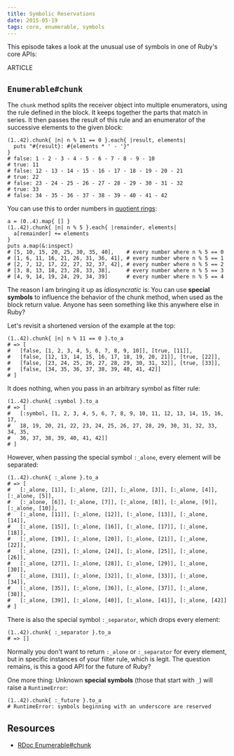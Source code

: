 ```yaml
---
title: Symbolic Reservations
date: 2015-05-19
tags: core, enumerable, symbols
---
```


This episode takes a look at the unusual use of symbols in one of Ruby's core APIs:

ARTICLE

## `Enumerable#chunk`

The `chunk` method splits the receiver object into multiple enumerators, using the rule defined in the block. It keeps together the parts that match in series. It then passes the result of this rule and an enumerator of the successive elements to the given block:

    (1..42).chunk{ |n| n % 11 == 0 }.each{ |result, elements|
      puts "#{result}: #{elements * ' - '}"
    }
    # false: 1 - 2 - 3 - 4 - 5 - 6 - 7 - 8 - 9 - 10
    # true: 11
    # false: 12 - 13 - 14 - 15 - 16 - 17 - 18 - 19 - 20 - 21
    # true: 22
    # false: 23 - 24 - 25 - 26 - 27 - 28 - 29 - 30 - 31 - 32
    # true: 33
    # false: 34 - 35 - 36 - 37 - 38 - 39 - 40 - 41 - 42

You can use this to order numbers in [quotient rings](http://en.wikipedia.org/wiki/Quotient_ring):

    a = (0..4).map{ [] }
    (1..42).chunk{ |n| n % 5 }.each{ |remainder, elements|
      a[remainder] += elements
    }
    puts a.map(&:inspect)
    # [5, 10, 15, 20, 25, 30, 35, 40],    # every number where n % 5 == 0
    # [1, 6, 11, 16, 21, 26, 31, 36, 41], # every number where n % 5 == 1
    # [2, 7, 12, 17, 22, 27, 32, 37, 42], # every number where n % 5 == 2
    # [3, 8, 13, 18, 23, 28, 33, 38],     # every number where n % 5 == 3
    # [4, 9, 14, 19, 24, 29, 34, 39]      # every number where n % 5 == 4

The reason I am bringing it up as *idiosyncratic* is: You can use **special symbols** to influence the behavior of the chunk method, when used as the block return value. Anyone has seen something like this anywhere else in Ruby?

Let's revisit a shortened version of the example at the top:

    (1..42).chunk{ |n| n % 11 == 0 }.to_a
    # => [
    #   [false, [1, 2, 3, 4, 5, 6, 7, 8, 9, 10]], [true, [11]],
    #   [false, [12, 13, 14, 15, 16, 17, 18, 19, 20, 21]], [true, [22]],
    #   [false, [23, 24, 25, 26, 27, 28, 29, 30, 31, 32]], [true, [33]],
    #   [false, [34, 35, 36, 37, 38, 39, 40, 41, 42]]
    # ]

It does nothing, when you pass in an arbitrary symbol as filter rule:

    (1..42).chunk{ :symbol }.to_a
    # => [
    #   [:symbol, [1, 2, 3, 4, 5, 6, 7, 8, 9, 10, 11, 12, 13, 14, 15, 16, 17,
    #   18, 19, 20, 21, 22, 23, 24, 25, 26, 27, 28, 29, 30, 31, 32, 33, 34, 35,
    #   36, 37, 38, 39, 40, 41, 42]]
    # ]

However, when passing the special symbol `:_alone`, every element will be separated:

    (1..42).chunk{ :_alone }.to_a
    # => [
    #   [:_alone, [1]], [:_alone, [2]], [:_alone, [3]], [:_alone, [4]], [:_alone, [5]],
    #   [:_alone, [6]], [:_alone, [7]], [:_alone, [8]], [:_alone, [9]], [:_alone, [10]],
    #   [:_alone, [11]], [:_alone, [12]], [:_alone, [13]], [:_alone, [14]],
    #   [:_alone, [15]], [:_alone, [16]], [:_alone, [17]], [:_alone, [18]],
    #   [:_alone, [19]], [:_alone, [20]], [:_alone, [21]], [:_alone, [22]],
    #   [:_alone, [23]], [:_alone, [24]], [:_alone, [25]], [:_alone, [26]],
    #   [:_alone, [27]], [:_alone, [28]], [:_alone, [29]], [:_alone, [30]],
    #   [:_alone, [31]], [:_alone, [32]], [:_alone, [33]], [:_alone, [34]],
    #   [:_alone, [35]], [:_alone, [36]], [:_alone, [37]], [:_alone, [38]],
    #   [:_alone, [39]], [:_alone, [40]], [:_alone, [41]], [:_alone, [42]]
    # ]

There is also the special symbol `:_separator`, which drops every element:

    (1..42).chunk{ :_separator }.to_a
    # => []

Normally you don't want to return `:_alone` or `:_separator` for every element, but in specific instances of your filter rule, which is legit. The question remains, is this a good API for the future of Ruby?

One more thing: Unknown **special symbols** (those that start with `_`) will raise a `RuntimeError`:

    (1..42).chunk{ :_future }.to_a
    # RuntimeError: symbols beginning with an underscore are reserved

## Resources

- [RDoc Enumerable#chunk](http://ruby-doc.org/core-2.2.2/Enumerable.html#method-i-chunk)
